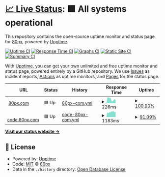 # [📈 Live Status](https://80px.github.io/uptime): <!--live status--> **🟩 All systems operational**

This repository contains the open-source uptime monitor and status page for [80px](https://80px.github.io/uptime), powered by [Upptime](https://github.com/upptime/upptime).

[![Uptime CI](https://github.com/80px/uptime/workflows/Uptime%20CI/badge.svg)](https://github.com/80px/uptime/actions?query=workflow%3A%22Uptime+CI%22)
[![Response Time CI](https://github.com/80px/uptime/workflows/Response%20Time%20CI/badge.svg)](https://github.com/80px/uptime/actions?query=workflow%3A%22Response+Time+CI%22)
[![Graphs CI](https://github.com/80px/uptime/workflows/Graphs%20CI/badge.svg)](https://github.com/80px/uptime/actions?query=workflow%3A%22Graphs+CI%22)
[![Static Site CI](https://github.com/80px/uptime/workflows/Static%20Site%20CI/badge.svg)](https://github.com/80px/uptime/actions?query=workflow%3A%22Static+Site+CI%22)
[![Summary CI](https://github.com/80px/uptime/workflows/Summary%20CI/badge.svg)](https://github.com/80px/uptime/actions?query=workflow%3A%22Summary+CI%22)

With [Upptime](https://upptime.js.org), you can get your own unlimited and free uptime monitor and status page, powered entirely by a GitHub repository. We use [Issues](https://github.com/80px/uptime/issues) as incident reports, [Actions](https://github.com/80px/uptime/actions) as uptime monitors, and [Pages](https://80px.github.io/uptime) for the status page.

<!--start: status pages-->
<!-- This summary is generated by Upptime (https://github.com/upptime/upptime) -->
<!-- Do not edit this manually, your changes will be overwritten -->
<!-- prettier-ignore -->
| URL | Status | History | Response Time | Uptime |
| --- | ------ | ------- | ------------- | ------ |
| <img alt="" src="https://icons.duckduckgo.com/ip3/80px.com.ico" height="13"> [80px.com](https://80px.com) | 🟩 Up | [80px-com.yml](https://github.com/80px/uptime/commits/HEAD/history/80px-com.yml) | <details><summary><img alt="Response time graph" src="./graphs/80px-com/response-time-week.png" height="20"> 226ms</summary><br><a href="https://80px.github.io/uptime/history/80px-com"><img alt="Response time 249" src="https://img.shields.io/endpoint?url=https%3A%2F%2Fraw.githubusercontent.com%2F80px%2Fuptime%2FHEAD%2Fapi%2F80px-com%2Fresponse-time.json"></a><br><a href="https://80px.github.io/uptime/history/80px-com"><img alt="24-hour response time 341" src="https://img.shields.io/endpoint?url=https%3A%2F%2Fraw.githubusercontent.com%2F80px%2Fuptime%2FHEAD%2Fapi%2F80px-com%2Fresponse-time-day.json"></a><br><a href="https://80px.github.io/uptime/history/80px-com"><img alt="7-day response time 226" src="https://img.shields.io/endpoint?url=https%3A%2F%2Fraw.githubusercontent.com%2F80px%2Fuptime%2FHEAD%2Fapi%2F80px-com%2Fresponse-time-week.json"></a><br><a href="https://80px.github.io/uptime/history/80px-com"><img alt="30-day response time 234" src="https://img.shields.io/endpoint?url=https%3A%2F%2Fraw.githubusercontent.com%2F80px%2Fuptime%2FHEAD%2Fapi%2F80px-com%2Fresponse-time-month.json"></a><br><a href="https://80px.github.io/uptime/history/80px-com"><img alt="1-year response time 251" src="https://img.shields.io/endpoint?url=https%3A%2F%2Fraw.githubusercontent.com%2F80px%2Fuptime%2FHEAD%2Fapi%2F80px-com%2Fresponse-time-year.json"></a></details> | <details><summary><a href="https://80px.github.io/uptime/history/80px-com">100.00%</a></summary><a href="https://80px.github.io/uptime/history/80px-com"><img alt="All-time uptime 99.95%" src="https://img.shields.io/endpoint?url=https%3A%2F%2Fraw.githubusercontent.com%2F80px%2Fuptime%2FHEAD%2Fapi%2F80px-com%2Fuptime.json"></a><br><a href="https://80px.github.io/uptime/history/80px-com"><img alt="24-hour uptime 100.00%" src="https://img.shields.io/endpoint?url=https%3A%2F%2Fraw.githubusercontent.com%2F80px%2Fuptime%2FHEAD%2Fapi%2F80px-com%2Fuptime-day.json"></a><br><a href="https://80px.github.io/uptime/history/80px-com"><img alt="7-day uptime 100.00%" src="https://img.shields.io/endpoint?url=https%3A%2F%2Fraw.githubusercontent.com%2F80px%2Fuptime%2FHEAD%2Fapi%2F80px-com%2Fuptime-week.json"></a><br><a href="https://80px.github.io/uptime/history/80px-com"><img alt="30-day uptime 100.00%" src="https://img.shields.io/endpoint?url=https%3A%2F%2Fraw.githubusercontent.com%2F80px%2Fuptime%2FHEAD%2Fapi%2F80px-com%2Fuptime-month.json"></a><br><a href="https://80px.github.io/uptime/history/80px-com"><img alt="1-year uptime 99.90%" src="https://img.shields.io/endpoint?url=https%3A%2F%2Fraw.githubusercontent.com%2F80px%2Fuptime%2FHEAD%2Fapi%2F80px-com%2Fuptime-year.json"></a></details>
| <img alt="" src="https://icons.duckduckgo.com/ip3/code.80px.com.ico" height="13"> [code.80px.com](https://code.80px.com) | 🟩 Up | [code-80px-com.yml](https://github.com/80px/uptime/commits/HEAD/history/code-80px-com.yml) | <details><summary><img alt="Response time graph" src="./graphs/code-80px-com/response-time-week.png" height="20"> 1183ms</summary><br><a href="https://80px.github.io/uptime/history/code-80px-com"><img alt="Response time 494" src="https://img.shields.io/endpoint?url=https%3A%2F%2Fraw.githubusercontent.com%2F80px%2Fuptime%2FHEAD%2Fapi%2Fcode-80px-com%2Fresponse-time.json"></a><br><a href="https://80px.github.io/uptime/history/code-80px-com"><img alt="24-hour response time 5251" src="https://img.shields.io/endpoint?url=https%3A%2F%2Fraw.githubusercontent.com%2F80px%2Fuptime%2FHEAD%2Fapi%2Fcode-80px-com%2Fresponse-time-day.json"></a><br><a href="https://80px.github.io/uptime/history/code-80px-com"><img alt="7-day response time 1183" src="https://img.shields.io/endpoint?url=https%3A%2F%2Fraw.githubusercontent.com%2F80px%2Fuptime%2FHEAD%2Fapi%2Fcode-80px-com%2Fresponse-time-week.json"></a><br><a href="https://80px.github.io/uptime/history/code-80px-com"><img alt="30-day response time 664" src="https://img.shields.io/endpoint?url=https%3A%2F%2Fraw.githubusercontent.com%2F80px%2Fuptime%2FHEAD%2Fapi%2Fcode-80px-com%2Fresponse-time-month.json"></a><br><a href="https://80px.github.io/uptime/history/code-80px-com"><img alt="1-year response time 517" src="https://img.shields.io/endpoint?url=https%3A%2F%2Fraw.githubusercontent.com%2F80px%2Fuptime%2FHEAD%2Fapi%2Fcode-80px-com%2Fresponse-time-year.json"></a></details> | <details><summary><a href="https://80px.github.io/uptime/history/code-80px-com">91.09%</a></summary><a href="https://80px.github.io/uptime/history/code-80px-com"><img alt="All-time uptime 99.87%" src="https://img.shields.io/endpoint?url=https%3A%2F%2Fraw.githubusercontent.com%2F80px%2Fuptime%2FHEAD%2Fapi%2Fcode-80px-com%2Fuptime.json"></a><br><a href="https://80px.github.io/uptime/history/code-80px-com"><img alt="24-hour uptime 100.00%" src="https://img.shields.io/endpoint?url=https%3A%2F%2Fraw.githubusercontent.com%2F80px%2Fuptime%2FHEAD%2Fapi%2Fcode-80px-com%2Fuptime-day.json"></a><br><a href="https://80px.github.io/uptime/history/code-80px-com"><img alt="7-day uptime 91.09%" src="https://img.shields.io/endpoint?url=https%3A%2F%2Fraw.githubusercontent.com%2F80px%2Fuptime%2FHEAD%2Fapi%2Fcode-80px-com%2Fuptime-week.json"></a><br><a href="https://80px.github.io/uptime/history/code-80px-com"><img alt="30-day uptime 97.32%" src="https://img.shields.io/endpoint?url=https%3A%2F%2Fraw.githubusercontent.com%2F80px%2Fuptime%2FHEAD%2Fapi%2Fcode-80px-com%2Fuptime-month.json"></a><br><a href="https://80px.github.io/uptime/history/code-80px-com"><img alt="1-year uptime 99.72%" src="https://img.shields.io/endpoint?url=https%3A%2F%2Fraw.githubusercontent.com%2F80px%2Fuptime%2FHEAD%2Fapi%2Fcode-80px-com%2Fuptime-year.json"></a></details>

<!--end: status pages-->

[**Visit our status website →**](https://80px.github.io/uptime)

## 📄 License

- Powered by: [Upptime](https://github.com/upptime/upptime)
- Code: [MIT](./LICENSE) © [80px](https://80px.github.io/uptime)
- Data in the `./history` directory: [Open Database License](https://opendatacommons.org/licenses/odbl/1-0/)
